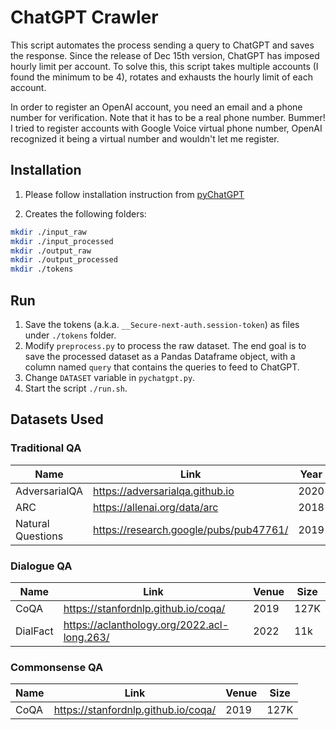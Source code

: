 # ChatGPT Crawler

This script automates the process sending a query to ChatGPT and saves the response.
Since the release of Dec 15th version, ChatGPT has imposed hourly limit per account.
To solve this, this script takes multiple accounts (I found the minimum to be 4), rotates and exhausts the hourly limit of each account.

In order to register an OpenAI account, you need an email and a phone number for verification. Note that it has to be a real phone number. Bummer! I tried to register accounts with Google Voice virtual phone number, OpenAI recognized it being a virtual number and wouldn't let me register.

## Installation

1. Please follow installation instruction from [pyChatGPT](https://github.com/terry3041/pyChatGPT)

2. Creates the following folders:

```sh
mkdir ./input_raw
mkdir ./input_processed
mkdir ./output_raw
mkdir ./output_processed
mkdir ./tokens
```

## Run

1. Save the tokens (a.k.a. `__Secure-next-auth.session-token`) as files under `./tokens` folder.
2. Modify `preprocess.py` to process the raw dataset. The end goal is to save the processed dataset as a Pandas Dataframe object, with a column named `query` that contains the queries to feed to ChatGPT.
3. Change `DATASET` variable in `pychatgpt.py`.
4. Start the script `./run.sh`.

## Datasets Used

### Traditional QA

| Name              | Link                                   | Year | Size |
| ----------------- | -------------------------------------- | ---- | ---- |
| AdversarialQA     | https://adversarialqa.github.io        | 2020 | -    |
| ARC               | https://allenai.org/data/arc           | 2018 | -    |
| Natural Questions | https://research.google/pubs/pub47761/ | 2019 | 307k |

### Dialogue QA

| Name     | Link                                        | Venue | Size |
| -------- | ------------------------------------------- | ----- | ---- |
| CoQA     | https://stanfordnlp.github.io/coqa/         | 2019  | 127K |
| DialFact | https://aclanthology.org/2022.acl-long.263/ | 2022  | 11k  |

### Commonsense QA

| Name | Link                                | Venue | Size |
| ---- | ----------------------------------- | ----- | ---- |
| CoQA | https://stanfordnlp.github.io/coqa/ | 2019  | 127K |
